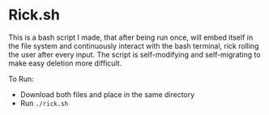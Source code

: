 # Rick.sh

This is a bash script I made, that after being run once, will embed itself in the file system
and continuously interact with the bash terminal, rick rolling the user after every input.
The script is self-modifying and self-migrating to make easy deletion more difficult.

To Run:
- Download both files and place in the same directory
- Run `./rick.sh`
